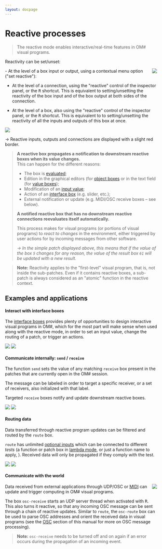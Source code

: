 ```yaml
---
layout: docpage
---
```


# Reactive processes

> The reactive mode enables interactive/real-time features in OM# visual programs. 

Reactivity can be set/unset: 

<img src="reactive_img/reactive-set-input.png" align="right"> 
- At the level of a box input or output, using a contextual menu option ("set reactive"):


- At the level of a connection, using the "reactive" control of the inspector panel, or the <kbd>R</kbd> shortcut. This is equivalent to setting/unsetting the reactivity of the box input and of the box output at both sides of the connection.

- At the level of a box, also using the "reactive" control of the inspector panel, or the <kbd>R</kbd> shortcut. This is equivalent to to setting/unsetting the reactivity of all the inputs and outputs of this box at once.

<img src="reactive_img/reactive-patch-simple.png"> 

&rarr; Reactive inputs, outputs and connections are displayed with a slight red border.


> **A reactive box propagates a notification to downstream reactive boxes when its value changes.**      
> This can happen for the different reasons:
> - The box is [evaluated](eval);
> - Edition in the graphical editors (for [object boxes](object-box) or in the text field (for [value boxes](value-box));
> - Modification of an [input value](box-inputs);
> - Action of an [interface box](interface-boxes) (e.g. slider, etc.);
> - External notification or update (e.g. MIDI/OSC receive boxes – see below).
>
> **A notified reactive box that has no downstream reactive connections reevaluates itself automatically.**
> 
> This process makes for visual programs (or portions of visual programs) to _react to changes_ in the environment, either triggered by user actions for by incoming messages from other software.
>
> _&rarr; In the simple patch displayed above, this means that if the value of the box `5` changes for any reason, the value of the result box `61` will be updated with a new result._


> **Note:** Reactivity applies to the "first-level" visual program, that is, not inside the sub-patches. Even if it contains reactive boxes, a sub-patch is always considered as an "atomic" function in the reactive context.

## Examples and applications


#### Interact with interface boxes

The [interface boxes](interface-boxes) provides plenty of opportunities to design interactive visual programs in OM#, which for the most part will make sense when used along with the reactive mode, in order to set an input value, change the routing of a patch, or trigger an actions.

<img src="reactive_img/reactive-example-button.png">  <img src="reactive_img/reactive-example-slider.png"> 


#### Communicate internally: `send` / `receive`

The function `send` sets the value of any matching `receive` box present in the patches that are currently open in the OM# session. 

The message can be labeled in order to target a specific receiver, or a set of receivers, also initialized with that label.

Targeted `receive` boxes notify and update downstream reactive boxes.

<img src="reactive_img/reactive-example-send.png">  <img src="reactive_img/reactive-example-receive.png"> 

#### Routing data

Data transferred through reactive program updates can be filtered and routed by the `route` box.

`route` has unlimited [optional inputs](box-inputs#optional) which can be connected to different _tests_ (a function or patch box in [lambda mode](lambda), or just a function name to apply, ). Received data will only be propagated if they comply with the test.

<img src="reactive_img/reactive-example-send-2.png">  <img src="reactive_img/reactive-example-route.png"> 


#### Communicate with the world

<img src="reactive_img/reactive-example-osc.png" align="right">

Data received from external applications through UDP/OSC or [MIDI](midi-in) can update and trigger computing in OM# visual programs.

The box `osc-receive` starts an UDP server thread when activated with <kbd>R</kbd>. This also turns it reactive, so that any incoming OSC message can be sent through a chain of reactive updates. Similar to `route`, the `osc-route` box can be used to parse OSC addresses and orient the received data in visual programs (see the [OSC](osc) section of this manual for more on OSC message processing). 

> **Note:** `osc-receive` needs to be turned off and on again if an error occurs during the propagation of an incoming event.

